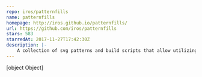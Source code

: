 ```yaml
---
repo: iros/patternfills
name: patternfills
homepage: http://iros.github.io/patternfills/
url: https://github.com/iros/patternfills
stars: 583
starredAt: 2017-11-27T17:42:30Z
description: |-
    A collection of svg patterns and build scripts that allow utilizing them in svg, css and d3.
---
```


[object Object]
